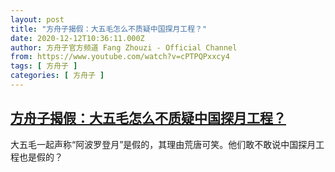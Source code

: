 ```yaml
---
layout: post
title: "方舟子揭假：大五毛怎么不质疑中国探月工程？"
date: 2020-12-12T10:36:11.000Z
author: 方舟子官方频道 Fang Zhouzi - Official Channel
from: https://www.youtube.com/watch?v=cPTPQPxxcy4
tags: [ 方舟子 ]
categories: [ 方舟子 ]
---
```

<!--1607769371000-->
[方舟子揭假：大五毛怎么不质疑中国探月工程？](https://www.youtube.com/watch?v=cPTPQPxxcy4)
------

<div>
大五毛一起声称“阿波罗登月”是假的，其理由荒唐可笑。他们敢不敢说中国探月工程也是假的？
</div>
